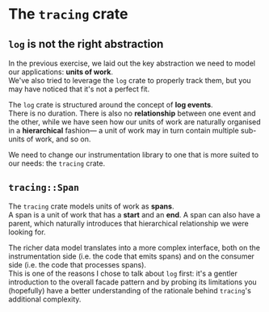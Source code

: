 # The `tracing` crate

## `log` is not the right abstraction

In the previous exercise, we laid out the key abstraction we need to model our applications:
**units of work**.\
We've also tried to leverage the `log` crate to properly track them, but you may have noticed
that it's not a perfect fit.  

The `log` crate is structured around the concept of **log events**.\
There is no duration. There is also no **relationship** between one event and the other,
while we have seen how our units of work are naturally organised in a **hierarchical** fashion—
a unit of work may in turn contain multiple sub-units of work, and so on.

We need to change our instrumentation library to one that is more suited to our needs: the
`tracing` crate.

## `tracing::Span`

The `tracing` crate models units of work as **spans**.\
A span is a unit of work that has a **start** and an **end**.
A span can also have a parent, which naturally introduces that hierarchical relationship we
were looking for.

The richer data model translates into a more complex interface, both on the instrumentation
side (i.e. the code that emits spans) and on the consumer side (i.e. the code that processes
spans).\
This is one of the reasons I chose to talk about `log` first: it's a gentler introduction
to the overall facade pattern and by probing its limitations you (hopefully) have a better
understanding of the rationale behind `tracing`'s additional complexity.

